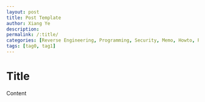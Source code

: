 ```yaml
---
layout: post
title: Post Template
author: Xiang Ye
description:
permalink: /:title/
categories: [Reverse Engineering, Programming, Security, Memo, Howto, Photography, Travel, Miscellaneous, Template]
tags: [tag0, tag1]
---
```


# Title #

Content
